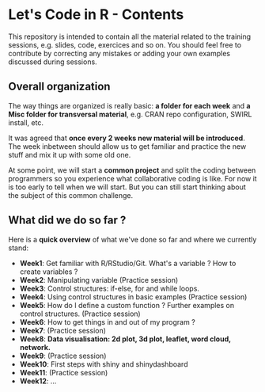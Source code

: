 # Let's Code in R - Contents
This repository is intended to contain all the material related to the training sessions, e.g. slides, code, exercices and so on. You should feel free to contribute by correcting any mistakes or adding your own examples discussed during sessions.

## Overall organization

The way things are organized is really basic: **a folder for each week** and **a Misc folder for transversal material**, e.g. CRAN repo configuration, SWIRL install, etc.

It was agreed that **once every 2 weeks new material will be introduced**. The week inbetween should allow us to get familiar and practice the new stuff and mix it up with some old one.

At some point, we will start a **common project** and split the coding between programmers so you experience what collaborative coding is like. For now it is too early to tell when we will start. But you can still start thinking about the subject of this common challenge.

## What did we do so far ?

Here is a **quick overview** of what we've done so far and where we currently stand:

* **Week1**: Get familiar with R/RStudio/Git. What's a variable ? How to create variables ?
* **Week2**: Manipulating variable (Practice session)
* **Week3**: Control structures: if-else, for and while loops.
* **Week4**: Using control structures in basic examples (Practice session)
* **Week5**: How do I define a custom function ? Further examples on control structures. (Practice session)
* **Week6**: How to get things in and out of my program ?
* **Week7**: (Practice session)
* **Week8**: **Data visualisation: 2d plot, 3d plot, leaflet, word cloud, network.**
* **Week9**: (Practice session)
* **Week10**: First steps with shiny and shinydashboard
* **Week11**: (Practice session)
* **Week12**: ...

